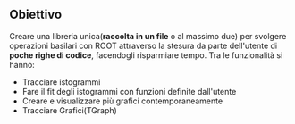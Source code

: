 ## Obiettivo
Creare una libreria unica(**raccolta in un file** o al massimo due) per svolgere operazioni basilari con ROOT attraverso
la stesura da parte dell'utente di **poche righe di codice**, facendogli
risparmiare tempo. Tra le funzionalità si hanno:
* Tracciare istogrammi
* Fare il fit degli istogrammi con funzioni definite dall'utente
* Creare e visualizzare più grafici contemporaneamente
* Tracciare Grafici(TGraph)
